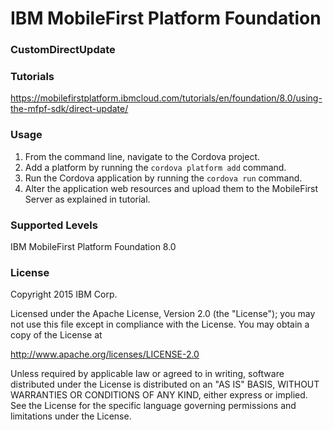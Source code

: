 IBM MobileFirst Platform Foundation
===
### CustomDirectUpdate

### Tutorials
https://mobilefirstplatform.ibmcloud.com/tutorials/en/foundation/8.0/using-the-mfpf-sdk/direct-update/

### Usage

1. From the command line, navigate to the Cordova project.
2. Add a platform by running the `cordova platform add` command.
3. Run the Cordova application by running the `cordova run` command.
4. Alter the application web resources and upload them to the MobileFirst Server as explained in tutorial.

### Supported Levels
IBM MobileFirst Platform Foundation 8.0

### License
Copyright 2015 IBM Corp.

Licensed under the Apache License, Version 2.0 (the "License");
you may not use this file except in compliance with the License.
You may obtain a copy of the License at

http://www.apache.org/licenses/LICENSE-2.0

Unless required by applicable law or agreed to in writing, software
distributed under the License is distributed on an "AS IS" BASIS,
WITHOUT WARRANTIES OR CONDITIONS OF ANY KIND, either express or implied.
See the License for the specific language governing permissions and
limitations under the License.
